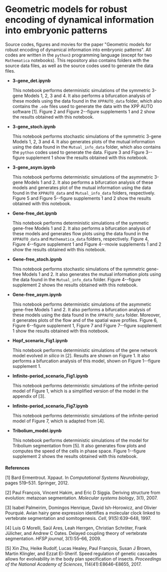 # Geometric models for robust encoding of dynamical information into embryonic patterns
Source codes, figures and movies for the paper "Geometric models for robust encoding of dynamical information into embryonic patterns". All codes are written in the `python3` programming language (except for two `Mathematica` notebooks). This repository also contains folders with the source data files, as well as the source codes used to generate the data files.


- **3-gene\_det.ipynb**

    This notebook performs deterministic simulations of the symmetric 3-gene Models 1, 2, 3 and 4. It also performs a bifurcation analysis of these models using the data found in the `XPPAUTO_data` folder, which also contains the `.ode` files used to generate the data with the XPP AUTO software [1]. Figure 2 and Figure 2--figure supplements 1 and 2 show the results obtained with this notebook.
    
    
- **3-gene\_stoch.ipynb**

    This notebook performs stochastic simulations of the symmetric 3-gene Models 1, 2, 3 and 4. It also generates plots of the mutual information using the data found in the `Mutual_info_data` folder, which also contains the `python` codes used to generate the data. Figure 3 and Figure 3--figure supplement 1 show the results obtained with this notebook.
    
    
- **3-gene\_asym.ipynb**

    This notebook performs deterministic simulations of the asymmetric 3-gene Models 1 and 2. It also performs a bifurcation analysis of these models and generates plot of the mutual information using the data found in the `XPPAUTO_data` and `Mutual_info_data` folders, respectively. Figure 5 and Figure 5--figure supplements 1 and 2 show the results obtained with this notebook.
    
    
- **Gene-free\_det.ipynb**

    This notebook performs deterministic simulations of the symmetic gene-free Models 1 and 2. It also performs a bifurcation analysis of these models and generates flow plots using the data found in the `XPPAUTO_data` and `Mathematica_data` folders, respectively. Figure 4, Figure 4--figure supplement 1 and Figure 4--movie supplements 1 and 2 show the results obtained with this notebook.
    
    
- **Gene-free\_stoch.ipynb**

    This notebook performs stochastic simulations of the symmetric gene-free Models 1 and 2. It also generates the mutual information plots using the data found in the `Mutual_info_data` folder. Figure 4--figure supplement 2 shows the results obtained with this notebook.
    
    
    
- **Gene-free\_asym.ipynb**

    This notebook performs deterministic simulations of the asymmetic gene-free Models 1 and 2. It also performs a bifurcation analysis of these models using the data found in the `XPPAUTO_data` folder. Moreover, it generates plots of the flow and of the spatial wave profiles. Figure 6, Figure 6--figure supplement 1, Figure 7 and Figure 7--figure supplement 1 show the results obtained with this notebook.
    
    
- **Hopf\_scenario\_Fig1.ipynb**

    This notebook performs deterministic simulations of the gene network model evolved *in silico* in [2]. Results are shown on Figure 1. It also performs a bifurcation analysis of this model, shown on Figure 1--figure supplement 1.
    
    
- **Infinite-period\_scenario\_Fig1.ipynb**

    This notebook performs deterministic simulations of the infinite-period model of Figure 1, which is a simplified version of the model in the appendix of [3].
    
    
- **Infinite-period\_scenario\_Fig7.ipynb**

    This notebook performs deterministic simulations of the infinite-period model of Figure 7, which is adapted from [4].
    
    
- **Tribolium\_model.ipynb**

    This notebook performs deterministic simulations of the model for Tribolium segmentation from [5]. It also generates flow plots and computes the speed of the cells in phase space. Figure 1--figure supplement 2 shows the results obtained with this notebook.
    

####      

####      

**References**

[1] Bard Ermentrout. Xppaut. In *Computational Systems Neurobiology*, pages 519–531. Springer, 2012.

[2] Paul François, Vincent Hakim, and Eric D Siggia. Deriving structure from evolution: metazoan segmentation. *Molecular systems biology*, 3(1), 2007.

[3] Isabel Palmeirim, Domingos Henrique, David Ish-Horowicz, and Olivier Pourquié. Avian hairy gene expression identifies a molecular clock linked to vertebrate segmentation and somitogenesis. *Cell*, 91(5):639–648, 1997.

[4] Luis G Morelli, Saúl Ares, Leah Herrgen, Christian Schröter, Frank Jülicher, and Andrew C Oates. Delayed coupling theory of vertebrate segmentation. *HFSP journal*, 3(1):55–66, 2009.

[5] Xin Zhu, Heike Rudolf, Lucas Healey, Paul François, Susan J Brown, Martin Klingler, and Ezzat El-Sherif. Speed regulation of genetic cascades allows for evolvability in the body plan specification of insects. *Proceedings of the National Academy of Sciences*, 114(41):E8646–E8655, 2017.

